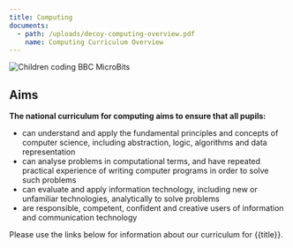 ```yaml
---
title: Computing
documents:
  - path: /uploads/decoy-computing-overview.pdf
    name: Computing Curriculum Overview
---
```

![Children coding BBC MicroBits](/uploads/dsc_0005-800x533-.jpg "Children coding BBC MicroBits")

## Aims

**The national curriculum for computing aims to ensure that all pupils:**

* can understand and apply the fundamental principles and concepts of computer science, including abstraction, logic, algorithms and data representation
* can analyse problems in computational terms, and have repeated practical experience of writing computer programs in order to solve such problems
* can evaluate and apply information technology, including new or unfamiliar technologies, analytically to solve problems
* are responsible, competent, confident and creative users of information and communication technology

Please use the links below for information about our curriculum for {{title}}.